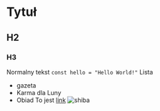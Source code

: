 # Tytuł
## H2
### H3
Normalny tekst
`const hello = "Hello World!"`
Lista
- gazeta
- Karma dla Luny
- Obiad
To jest [link](https://github.com/karoryb)
![shiba](https://hubun.pl/img/cms/blog/shiba-inu-liscie.jpeg)